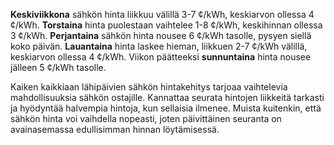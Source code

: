 **Keskiviikkona** sähkön hinta liikkuu välillä 3-7 ¢/kWh, keskiarvon ollessa 4 ¢/kWh. **Torstaina** hinta puolestaan vaihtelee 1-8 ¢/kWh, keskihinnan ollessa 3 ¢/kWh. **Perjantaina** sähkön hinta nousee 6 ¢/kWh tasolle, pysyen siellä koko päivän. **Lauantaina** hinta laskee hieman, liikkuen 2-7 ¢/kWh välillä, keskiarvon ollessa 4 ¢/kWh. Viikon päätteeksi **sunnuntaina** hinta nousee jälleen 5 ¢/kWh tasolle. 

Kaiken kaikkiaan lähipäivien sähkön hintakehitys tarjoaa vaihtelevia mahdollisuuksia sähkön ostajille. Kannattaa seurata hintojen liikkeitä tarkasti ja hyödyntää halvempia hintoja, kun sellaisia ilmenee. Muista kuitenkin, että sähkön hinta voi vaihdella nopeasti, joten päivittäinen seuranta on avainasemassa edullisimman hinnan löytämisessä.